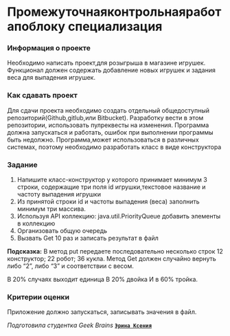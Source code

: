 # Промежуточнаяконтрольнаяработапоблоку специализация

### **Информация о проекте**

Необходимо написать проект,для розыгрыша в магазине игрушек. Функционал должен содержать добавление новых игрушек и 
задания веса для выпадения игрушек.

### Как сдавать проект

Для сдачи проекта необходимо создать отдельный общедоступный репозиторий(Github,gitlub,или Bitbucket).
Разработку вести в этом репозитории, использовать пулреквесты на изменения. Программа должна запускаться и работать,
ошибок при выполнении программы быть недолжно. Программа,может использоваться в различных системах,
поэтому необходимо разработать класс в виде конструктора


### Задание

1) Напишите класс-конструктор у которого принимает минимум 3 строки, содержащие три поля id игрушки,текстовое название 
и частоту выпадения игрушки 
2) Из принятой строки id и частоты выпадения (веса) заполнить минимум три массива. 
3) Используя API коллекцию: java.util.PriorityQueue добавить элементы в коллекцию
4) Организовать общую очередь
5) Вызвать Get 10 раз и записать результат в файл 

**Подсказка:** 
В метод put передаете последовательно несколько строк
12 конструктор; 
22 робот; 
36 кукла. 
Метод Get должен случайно вернуть либо “2”, либо “3” и соответствии с весом. 

В 20% случаях выходит единица 
В 20% двойка 
И в 60% тройка. 

### Критерии оценки 

Приложение должно запускаться, записывать значения в файл.

*Подготовила студентка Geek Brains* [**`Эрина Ксения`**](https://gb.ru/users/9410800b-62ad-4f66-a5c9-45be3e526392)
